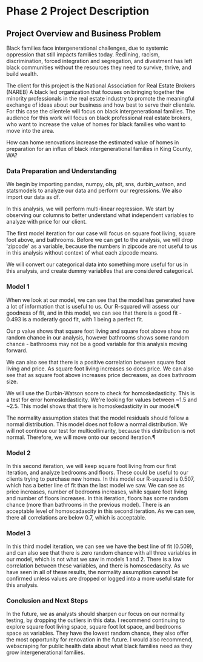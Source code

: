 # Phase 2 Project Description


## Project Overview and Business Problem 

Black families face intergenerational challenges, due to systemic oppression that still impacts families today. Redlining, racism, discrimination, forced integration and segregation, and divestment has left black communities without the resources they need to survive, thrive, and build wealth. 

The client for this project is the National Association for Real Estate Brokers (NAREB) A black led organization that focuses on bringing together the minority professionals in the real estate industry to promote the meaningful exchange of ideas about our business and how best to serve their clientele. For this case the clientele will focus on black intergenerational families. The audience for this work will focus on black professional real estate brokers, who want to increase the value of homes for black families who want to move into the area. 

How can home renovations increase the estimated value of homes in preparation for an influx of black intergenerational families in King County, WA? 


### Data Preparation and Understanding 

We begin by importing pandas, numpy, ols, plt, sns, durbin_watson, and statsmodels to analyze our data and perform our regressions. We also import our data as df.

In this analysis, we will perform multi-linear regression. We start by observing our columns to better understand what independent variables to analyze with price for our client.

The first model iteration for our case will focus on square foot living, square foot above, and bathrooms. Before we can get to the analysis, we will drop 'zipcode' as a variable, because the numbers in zipcode are not useful to us in this analysis without context of what each zipcode means.

We will convert our categorical data into something more useful for us in this analysis, and create dummy variablles that are considered categorical.


### Model 1 

When we look at our model, we can see that the model has generated have a lot of information that is useful to us. Our R-squared will assess our goodness of fit, and in this model, we can see that there is a good fit - 0.493 is a moderatly good fit, with 1 being a perfect fit. 

Our p value shows that square foot living and square foot above show no random chance in our analysis, however bathrooms shows some random chance - bathrooms may not be a good variable for this analysis moving forward.


We can also see that there is a positive correlation between square foot living and price. As square foot living increases so does price. We can also see that as square foot above increases price decreases, as does bathroom size.

We will use the Durbin-Watson score to check for homoskedasticity. This is a test for error homoskedasticity. We're looking for values between ~1.5 and ~2.5. This model shows that there is homoskedasticity in our model.¶

The normality assumption states that the model residuals should follow a normal distribution. This model does not follow a normal distribution. We will not continue our test for multicolliniarity, because this distribution is not normal. Therefore, we will move onto our second iteration.¶

### Model 2 

In this second iteration, we will keep square foot living from our first iteration, and analyze bedrooms and floors. These could be useful to our clients trying to purchase new homes. In this model our R-squared is 0.507, which has a better line of fit than the last model we saw. We can see as price increases, number of bedrooms increases, while square foot living and number of floors increases. In this iteration, floors has some random chance (more than bathrooms in the previous model). There is an acceptable level of homoscadascity in this second iteration. As we can see, there all correlations are below 0.7, which is acceptable.

### Model 3 

In this third model iteration, we can see we have the best line of fit (0.509), and can also see that there is zero random chance with all three variables in our model, which is not what we saw in models 1 and 2. There is a low correlation between these variables, and there is homoscedascity. As we have seen in all of these results, the normality assumption cannot be confirmed unless values are dropped or logged into a more useful state for this analysis. 


### Conclusion and Next Steps

In the future, we as analysts should sharpen our focus on our normality testing, by dropping the outliers in this data. I recommend continuing to explore square foot living space, square foot lot space, and bedrooms space as variables. They have the lowest random chance, they also offer the most opportunity for renovation in the future. I would also recommend, webscraping for public health data about what black families need as they grow intergenerational families.




